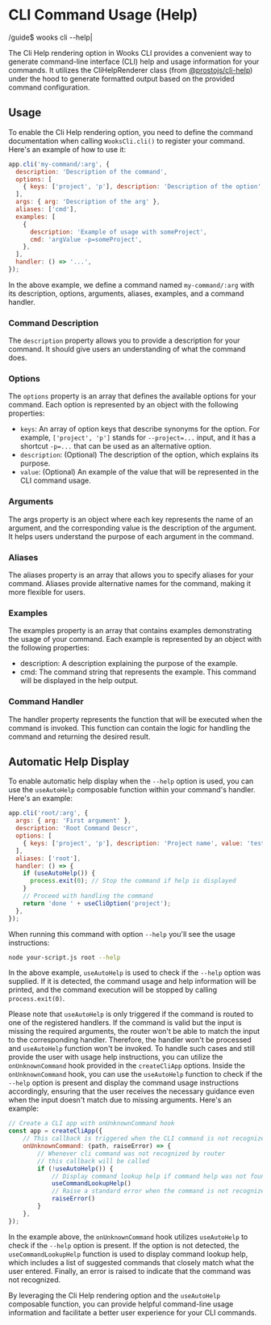 # CLI Command Usage (Help)
<span class="cli-header"><span class="cli-path">/guide</span><span class="cli-invite">$</span> wooks cli --help<span class="cli-blink">|</span></span>

The Cli Help rendering option in Wooks CLI provides a convenient way to generate command-line
interface (CLI) help and usage information for your commands.
It utilizes the CliHelpRenderer class (from [@prostojs/cli-help](https://github.com/prostojs/cli-help))
under the hood to generate formatted output based on the provided command configuration.

## Usage

To enable the Cli Help rendering option, you need to define the command documentation when calling
`WooksCli.cli()` to register your command. Here's an example of how to use it:

```js
app.cli('my-command/:arg', {
  description: 'Description of the command',
  options: [
    { keys: ['project', 'p'], description: 'Description of the option', value: 'myProject' },
  ],
  args: { arg: 'Description of the arg' },
  aliases: ['cmd'],
  examples: [
    {
      description: 'Example of usage with someProject',
      cmd: 'argValue -p=someProject',
    },
  ],
  handler: () => '...',
});
```
In the above example, we define a command named `my-command/:arg` with its description, options, arguments, aliases, examples, and a command handler.

### Command Description
The `description` property allows you to provide a description for your command. It should give users an understanding of what the command does.

### Options
The `options` property is an array that defines the available options for your command. Each option is represented by an object with the following properties:

-   `keys`: An array of option keys that describe synonyms for the option. For example, `['project', 'p']` stands for `--project=...` input, and it has a shortcut `-p=...` that can be used as an alternative option.
-   `description`: (Optional) The description of the option, which explains its purpose.
-   `value`: (Optional) An example of the value that will be represented in the CLI command usage.

### Arguments
The args property is an object where each key represents the name of an argument, and the corresponding value is the description of the argument.
It helps users understand the purpose of each argument in the command.

### Aliases
The aliases property is an array that allows you to specify aliases for your command.
Aliases provide alternative names for the command, making it more flexible for users.

### Examples
The examples property is an array that contains examples demonstrating the usage of your command.
Each example is represented by an object with the following properties:

-  description: A description explaining the purpose of the example.
-  cmd: The command string that represents the example. This command will be displayed in the help output.

### Command Handler
The handler property represents the function that will be executed when the command is invoked.
This function can contain the logic for handling the command and returning the desired result.


## Automatic Help Display
To enable automatic help display when the `--help` option is used, you can use the `useAutoHelp` composable function within your command's handler. Here's an example:
```js
app.cli('root/:arg', {
  args: { arg: 'First argument' },
  description: 'Root Command Descr',
  options: [
    { keys: ['project', 'p'], description: 'Project name', value: 'test' },
  ],
  aliases: ['root'],
  handler: () => {
    if (useAutoHelp()) {
      process.exit(0); // Stop the command if help is displayed
    }
    // Proceed with handling the command
    return 'done ' + useCliOption('project');
  },
});
```

When running this command with option `--help` you'll see the usage instructions:
```bash
node your-script.js root --help
```

In the above example, `useAutoHelp` is used to check if the `--help` option was supplied.
If it is detected, the command usage and help information will be printed, and the command execution will be stopped by calling `process.exit(0)`.

Please note that `useAutoHelp` is only triggered if the command is routed to one of the registered handlers.
If the command is valid but the input is missing the required arguments, the router won't be able to match the input to the corresponding handler.
Therefore, the handler won't be processed and `useAutoHelp` function won't be invoked.
To handle such cases and still provide the user with usage help instructions, you can utilize the `onUnknownCommand` hook provided in the `createCliApp` options.
Inside the `onUnknownCommand` hook, you can use the `useAutoHelp` function to check if the `--help` option is present and display the command usage instructions accordingly,
ensuring that the user receives the necessary guidance even when the input doesn't match due to missing arguments.
Here's an example:
```js
// Create a CLI app with onUnknownCommand hook
const app = createCliApp({
    // This callback is triggered when the CLI command is not recognized by the router
    onUnknownCommand: (path, raiseError) => {
        // Whenever cli command was not recognized by router
        // this callback will be called        
        if (!useAutoHelp()) {
            // Display command lookup help if command help was not found
            useCommandLookupHelp()
            // Raise a standard error when the command is not recognized
            raiseError()
        }
    },
});
```
In the example above, the `onUnknownCommand` hook utilizes `useAutoHelp` to check if the `--help` option is present.
If the option is not detected, the `useCommandLookupHelp` function is used to display command lookup help, which includes
a list of suggested commands that closely match what the user entered.
Finally, an error is raised to indicate that the command was not recognized.

By leveraging the Cli Help rendering option and the `useAutoHelp` composable function, you can provide helpful command-line usage information and facilitate a better user experience for your CLI commands.
